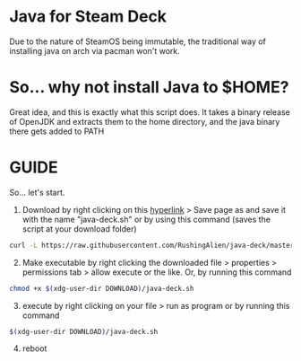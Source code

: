 # Java for Steam Deck
Due to the nature of SteamOS being immutable, the traditional way of installing java on arch via pacman won't work.

# So... why not install Java to $HOME?
Great idea, and this is exactly what this script does. It takes a binary release of OpenJDK and extracts them to the home directory, and the java binary there gets added to PATH

# GUIDE
So... let's start.
1. Download by right clicking on this [hyperlink](https://raw.githubusercontent.com/RushingAlien/java-deck/master/java-deck.sh) > Save page as and save it with the name "java-deck.sh" or by using this command (saves the script at your download folder)
```bash
curl -L https://raw.githubusercontent.com/RushingAlien/java-deck/master/java-deck.sh -o $(xdg-user-dir DOWNLOAD)/java-deck.sh
```
2. Make executable by right clicking the downloaded file > properties > permissions tab > allow execute or the like. Or, by running this command
```bash
chmod +x $(xdg-user-dir DOWNLOAD)/java-deck.sh
```
3. execute by right clicking on your file > run as program or by running this command
```bash
$(xdg-user-dir DOWNLOAD)/java-deck.sh
```
4. reboot